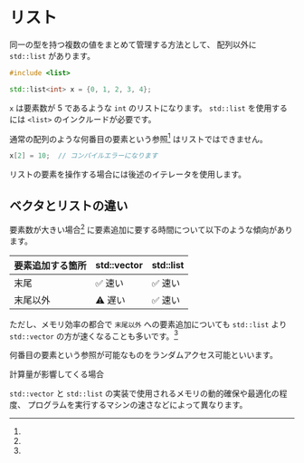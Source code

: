 # リスト

同一の型を持つ複数の値をまとめて管理する方法として、
配列以外に `std::list` があります。

```cpp
#include <list>

std::list<int> x = {0, 1, 2, 3, 4};
```

`x` は要素数が 5 であるような `int` のリストになります。
`std::list` を使用するには `<list>` のインクルードが必要です。

通常の配列のような何番目の要素という参照[^1] はリストではできません。

```cpp
x[2] = 10;  // コンパイルエラーになります
```

<!-- TODO(shogo-kamei): イテレータの説明を先に行うか検討する -->
リストの要素を操作する場合には後述のイテレータを使用します。

## ベクタとリストの違い

要素数が大きい場合[^2] に要素追加に要する時間について以下のような傾向があります。

| 要素追加する箇所 |       std::vector       |        std::list        |
| ---------------- | ----------------------- | ----------------------- |
| 末尾             | :white_check_mark: 速い | :white_check_mark: 速い |
| 末尾以外         | :warning: 遅い          | :white_check_mark: 速い |

ただし、メモリ効率の都合で `末尾以外` への要素追加についても
`std::list` より `std::vector` の方が速くなることも多いです。[^3]

[^1]:
何番目の要素という参照が可能なものをランダムアクセス可能といいます。

[^2]:
計算量が影響してくる場合

[^3]:
`std::vector` と `std::list` の実装で使用されるメモリの動的確保や最適化の程度、
プログラムを実行するマシンの速さなどによって異なります。
